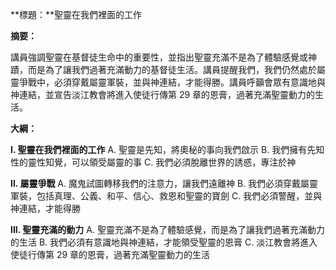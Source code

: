**標題：**聖靈在我們裡面的工作

**摘要：**

講員強調聖靈在基督徒生命中的重要性，並指出聖靈充滿不是為了體驗感覺或神蹟，而是為了讓我們過著充滿動力的基督徒生活。講員提醒我們，我們仍然處於屬靈爭戰中，必須穿戴屬靈軍裝，並與神連結，才能得勝。講員呼籲會眾有意識地與神連結，並宣告淡江教會將進入使徒行傳第 29 章的恩膏，過著充滿聖靈動力的生活。

**大綱：**

**I. 聖靈在我們裡面的工作**
    A. 聖靈是先知，將奧秘的事向我們啟示
    B. 我們擁有先知性的靈性知覺，可以領受屬靈的事
    C. 我們必須脫離世界的誘惑，專注於神

**II. 屬靈爭戰**
    A. 魔鬼試圖轉移我們的注意力，讓我們遠離神
    B. 我們必須穿戴屬靈軍裝，包括真理、公義、和平、信心、救恩和聖靈的寶劍
    C. 我們必須警醒，並與神連結，才能得勝

**III. 聖靈充滿的動力**
    A. 聖靈充滿不是為了體驗感覺，而是為了讓我們過著充滿動力的生活
    B. 我們必須有意識地與神連結，才能領受聖靈的恩膏
    C. 淡江教會將進入使徒行傳第 29 章的恩膏，過著充滿聖靈動力的生活